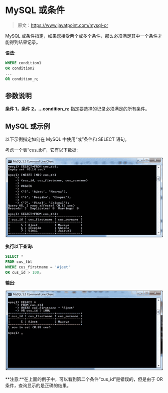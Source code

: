 # MySQL 或条件

> 原文：<https://www.javatpoint.com/mysql-or>

MySQL 或条件指定，如果您接受两个或多个条件，那么必须满足其中一个条件才能得到结果记录。

**语法:**

```sql
WHERE condition1
OR condition2
...
OR condition_n;

```

## 参数说明

**条件 1，条件 2，...condition_n:** 指定要选择的记录必须满足的所有条件。

## MySQL 或示例

以下示例指定如何在 MySQL 中使用“或”条件和 SELECT 语句。

考虑一个表“cus_tbl”，它有以下数据:

![MySQL OR Condition 1](img/7e1e7d0734aaf947412c07e7d1a946f1.png)

**执行以下查询:**

```sql
SELECT *
FROM cus_tbl
WHERE cus_firstname = 'Ajeet'
OR cus_id > 100;

```

**输出:**

![MySQL OR Condition 2](img/8a8c6a35a67e00c2e427e3c8a9fe9452.png)

**注意:**在上面的例子中，可以看到第二个条件“cus_id”是错误的，但是由于 OR 条件，查询显示的是正确的结果。